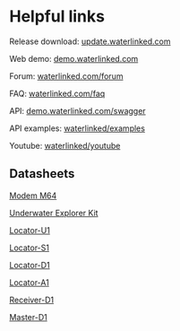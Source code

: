 # Helpful links

Release download: [update.waterlinked.com](https://update.waterlinked.com)

Web demo: [demo.waterlinked.com](http://demo.waterlinked.com)

Forum: [waterlinked.com/forum](https://waterlinked.com/forums/forum/)

FAQ: [waterlinked.com/faq](http://waterlinked.com/faq)

API: [demo.waterlinked.com/swagger](http://demo.waterlinked.com/swagger)

API examples: [waterlinked/examples](http://github.com/waterlinked/examples)

Youtube: [waterlinked/youtube](https://www.youtube.com/channel/UCZFmOcapjyWgEnS_l6JgxQg)

## Datasheets

[Modem M64](https://waterlinked.com/datasheets/modem-m64/)

[Underwater Explorer Kit](https://www.waterlinked.com/datasheets/underwater-gps-explorer-kit/)

[Locator-U1](https://www.waterlinked.com/datasheets/locator-u1/)

[Locator-S1](https://www.waterlinked.com/datasheets/locator-s1/)

[Locator-D1](https://www.waterlinked.com/datasheets/locator-d1/)

[Locator-A1](https://www.waterlinked.com/datasheets/locator-a1/)

[Receiver-D1](https://www.waterlinked.com/datasheets/receiver-d1/)

[Master-D1](https://www.waterlinked.com/datasheets/master-d1/)